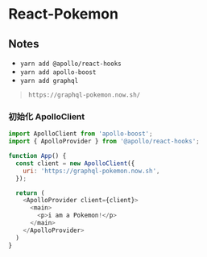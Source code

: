 # React-Pokemon

## Notes

- `yarn add @apollo/react-hooks`
- `yarn add apollo-boost`
- `yarn add graphql`

> `https://graphql-pokemon.now.sh/`

### 初始化 ApolloClient

```js
import ApolloClient from 'apollo-boost';
import { ApolloProvider } from '@apollo/react-hooks';

function App() {
  const client = new ApolloClient({
    uri: 'https://graphql-pokemon.now.sh',
  });

  return (
    <ApolloProvider client={client}>
      <main>
        <p>i am a Pokemon!</p>
      </main>
    </ApolloProvider>
  )
}
```
